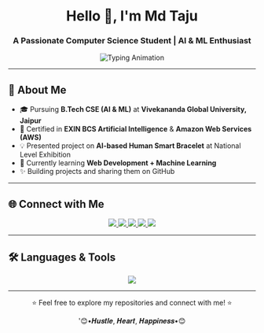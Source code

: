 <h1 align="center">Hello 👋, I'm Md Taju</h1>
<h3 align="center">A Passionate Computer Science Student | AI & ML Enthusiast</h3>

<p align="center">
  <img src="https://readme-typing-svg.herokuapp.com?font=Poppins&size=22&color=10A0B3&center=true&vCenter=true&width=600&lines=B.Tech+CSE+Student+VGU+Jaipur;Specialization+in+AI+%26+ML;EXIN+BCS+AI+Certified;AWS+Cloud+Certified;Tech+Explorer+%26+Lifelong+Learner" alt="Typing Animation">
</p>

---

## 🚀 About Me  
- 🎓 Pursuing **B.Tech CSE (AI & ML)** at **Vivekananda Global University, Jaipur**  
- 🧠 Certified in **EXIN BCS Artificial Intelligence** & **Amazon Web Services (AWS)**  
- 💡 Presented project on **AI-based Human Smart Bracelet** at National Level Exhibition  
- 🌱 Currently learning **Web Development + Machine Learning**  
- ✨ Building projects and sharing them on GitHub  

---

## 🌐 Connect with Me  
<p align="center">
  <a href="https://www.instagram.com/md_taju0908/" target="_blank">
    <img src="https://img.shields.io/badge/Instagram-E4405F?style=for-the-badge&logo=instagram&logoColor=white"/>
  </a>
  <a href="https://www.facebook.com/md.taju0908/" target="_blank">
    <img src="https://img.shields.io/badge/Facebook-1877F2?style=for-the-badge&logo=facebook&logoColor=white"/>
  </a>
  <a href="https://x.com/md_taju0908/" target="_blank">
    <img src="https://img.shields.io/badge/Twitter(X)-000000?style=for-the-badge&logo=twitter&logoColor=white"/>
  </a>
  <a href="https://www.linkedin.com/in/md-taju0908/" target="_blank">
    <img src="https://img.shields.io/badge/LinkedIn-0077b5?style=for-the-badge&logo=linkedin&logoColor=white"/>
  </a>
  <a href="https://www.youtube.com/@md_taju0908" target="_blank">
    <img src="https://img.shields.io/badge/YouTube-FF0000?style=for-the-badge&logo=youtube&logoColor=white"/>
  </a>
</p>

---

## 🛠️ Languages & Tools  
<p align="center">
  <img src="https://skillicons.dev/icons?i=html,css,javascript,python,java,git,github,aws" />
</p>

---

<p align="center">
  ⭐ Feel free to explore my repositories and connect with me! ⭐
</p>
<p align="center">
'😊•𝑯𝒖𝒔𝒕𝒍𝒆, 𝑯𝒆𝒂𝒓𝒕, 𝑯𝒂𝒑𝒑𝒊𝒏𝒆𝒔𝒔•😊
</p>
